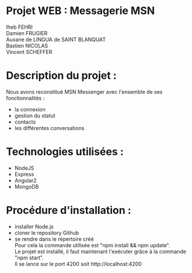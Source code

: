 # Projet WEB : Messagerie MSN

Iheb FEHRI  
Damien FRUGIER  
Auxane de LINGUA de SAINT BLANQUAT  
Bastien NICOLAS  
Vincent SCHEFFER 

# Description du projet :
Nous avons reconstitué MSN Messenger avec l'ensemble de ses fonctionnalités : 
- la connexion
- gestion du statut
- contacts
- les différentes conversations

# Technologies utilisées :
- NodeJS
- Express
- Angular2
- MongoDB

# Procédure d'installation :
- installer Node.js
- cloner le repository Github
- se rendre dans le répertoire créé  
Pour cela la commande utilisée est "npm install && npm update".  
Le projet est installé, il faut maintenant l'exécuter grâce à la commande "npm start".  
Il se lance sur le port 4200 soit http://localhost:4200
